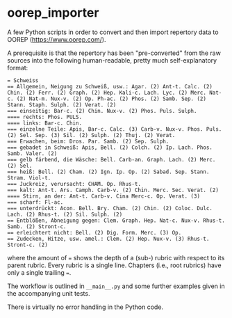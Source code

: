 # oorep_importer

A few Python scripts in order to convert and then import repertory data to OOREP (https://www.oorep.com/).

A prerequisite is that the repertory has been "pre-converted" from the raw sources into the following
human-readable, pretty much self-explanatory format:

```
= Schweiss
== Allgemein, Neigung zu Schweiß, usw.: Agar. (2) Ant-t. Calc. (2) Chin. (2) Ferr. (2) Graph. (2) Hep. Kali-c. Lach. Lyc. (2) Merc. Nat-c. (2) Nat-m. Nux-v. (2) Op. Ph-ac. (2) Phos. (2) Samb. Sep. (2) Stann. Staph. Sulph. (2) Verat. (2)
=== einseitig: Bar-c. (2) Chin. Nux-v. (2) Phos. Puls. Sulph.
==== rechts: Phos. PULS.
==== links: Bar-c. Chin.
=== einzelne Teile: Apis, Bar-c. Calc. (3) Carb-v. Nux-v. Phos. Puls. (2) Sel. Sep. (3) Sil. (2) Sulph. (2) Thuj. (2) Verat.
=== Erwachen, beim: Dros. Par. Samb. (2) Sep. Sulph.
=== gebadet in Schweiß: Apis, Bell. (2) Colch. (2) Ip. Lach. Phos. Samb. Valer. (2)
=== gelb färbend, die Wäsche: Bell. Carb-an. Graph. Lach. (2) Merc. (2) Sel.
=== heiß: Bell. (2) Cham. (2) Ign. Ip. Op. (2) Sabad. Sep. Stann. Stram. Viol-t.
=== Juckreiz, verursacht: CHAM. Op. Rhus-t.
=== kalt: Ant-t. Ars. Camph. Carb-v. (2) Chin. Merc. Sec. Verat. (2)
==== Stirn, an der: Ant-t. Carb-v. Cina Merc-c. Op. Verat. (3)
=== scharf: Fl-ac.
=== unterdrückt: Acon. Bell. Bry. Cham. (2) Chin. (2) Coloc. Dulc. Lach. (2) Rhus-t. (2) Sil. Sulph. (2)
== Entblößen, Abneigung gegen: Clem. Graph. Hep. Nat-c. Nux-v. Rhus-t. Samb. (2) Stront-c.
== erleichtert nicht: Bell. (2) Dig. Form. Merc. (3) Op.
== Zudecken, Hitze, usw. amel.: Clem. (2) Hep. Nux-v. (3) Rhus-t. Stront-c. (2)
```

where the amount of `=` shows the depth of a (sub-) rubric with respect to its parent rubric.
Every rubric is a single line. Chapters (i.e., root rubrics) have only a single trailing `=`.

The workflow is outlined in `__main__.py` and some further examples given in the accompanying unit
tests.

There is virtually no error handling in the Python code.
